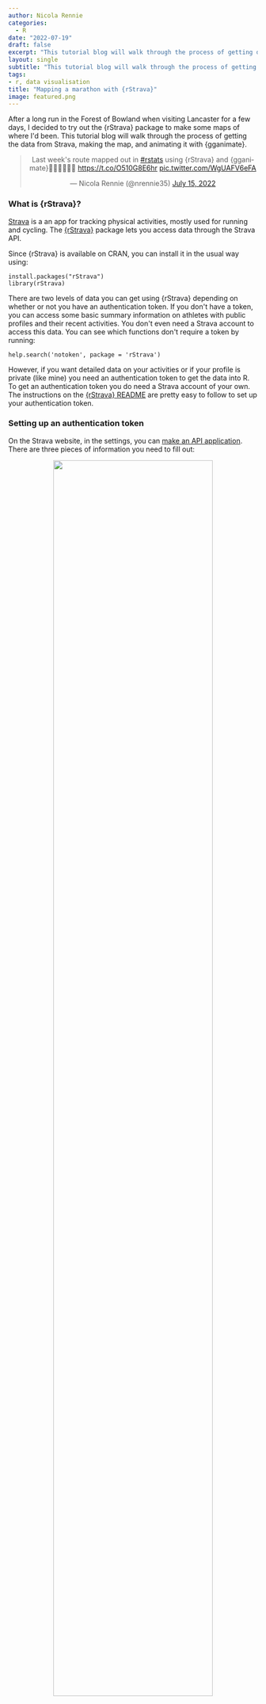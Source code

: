 ```yaml
---
author: Nicola Rennie
categories:
  - R
date: "2022-07-19"
draft: false
excerpt: "This tutorial blog will walk through the process of getting data from Strava using {rStrava}, making a map of it, and animating the map with {gganimate}."
layout: single
subtitle: "This tutorial blog will walk through the process of getting data from Strava using {rStrava}, making a map of it, and animating the map with {gganimate}."
tags:
- r, data visualisation
title: "Mapping a marathon with {rStrava}"
image: featured.png
---
```


After a long run in the Forest of Bowland when visiting Lancaster for a few days, I decided to try out the {rStrava} package to make some maps of where I'd been. This tutorial blog will walk through the process of getting the data from Strava, making the map, and animating it with {gganimate}.

<blockquote class="twitter-tweet" align="center"><p lang="en" dir="ltr">Last week&#39;s route mapped out in <a href="https://twitter.com/hashtag/rstats?src=hash&amp;ref_src=twsrc%5Etfw">#rstats</a> using {rStrava} and {gganimate}🏃‍♀️🏃‍♀️🏃‍♀️ <a href="https://t.co/O510G8E6hr">https://t.co/O510G8E6hr</a> <a href="https://t.co/WgUAFV6eFA">pic.twitter.com/WgUAFV6eFA</a></p>&mdash; Nicola Rennie (@nrennie35) <a href="https://twitter.com/nrennie35/status/1547988431627726850?ref_src=twsrc%5Etfw">July 15, 2022</a></blockquote> <script async src="https://platform.twitter.com/widgets.js" charset="utf-8"></script>

### What is {rStrava}?

[Strava](https://www.strava.com/) is a an app for tracking physical activities, mostly used for running and cycling. The [{rStrava}](https://github.com/fawda123/rStrava) package lets you access data through the Strava API. 

Since {rStrava} is available on CRAN, you can install it in the usual way using:

```{r}
install.packages("rStrava")
library(rStrava)
```
There are two levels of data you can get using {rStrava} depending on whether or not you have an authentication token. If you don't have a token, you can access some basic summary information on athletes with public profiles and their recent activities. You don't even need a Strava account to access this data. You can see which functions don't require a token by running:

```{r}
help.search('notoken', package = 'rStrava')
```
However, if you want detailed data on your activities or if your profile is private (like mine) you need an authentication token to get the data into R. To get an authentication token you do need a Strava account of your own. The instructions on the [{rStrava} README](https://github.com/fawda123/rStrava) are pretty easy to follow to set up your authentication token. 

### Setting up an authentication token

On the Strava website, in the settings, you can [make an API application](https://www.strava.com/settings/api). There are three pieces of information you need to fill out: 

<p align="center">
<img width = "80%" src="/blog/2022-07-19-mapping-a-marathon-with-rstrava/strava_api.png?raw=true">
</p>

* Application Name: the name of your app (this can be almost anything). I used the blog title.
* Website: Must be a valid URL, but can otherwise be pretty much anything.
* Authorization Callback Domain: change to `localhost` or any domain. If deploying an app that uses the Strava API, you'll need to update this. After you click "Create", you'll be prompted to upload an icon (can be any image), and this will generate a token for you.

Now, you need to add this token into R. You can do this using the `config()` function from {httr}, and the `strava_oauth()` function from {rStrava}. The `strava_oauth()` function needs four pieces of information, all provided as character strings. 

```{r}
strava_token <- httr::config(token = strava_oauth(app_name,
                                           app_client_id,
                                           app_secret,
                                           app_scope="activity:read_all"))
```
The `app_name` is the name you gave to the app when making your token on the Strava website. The `app_client_id` and `app_secret` were generated on the Strava website and you can pass these in. You will also perhaps want to change the `app_scope` argument. By default, this is set to `"public"`, but you may want to get information on your activities which are not public. You can save the token as a variable, to pass into the {rStrava} functions. I've called it `strava_token`.


### Reading in the data

With the authentication token setm you can now begin to get data into R, directly from the Strava API. First of all, I grab the data on my activities using the `get_activity_list()` function, for which I need to pass in my Strava token. I then use the `get_activity_streams()` function to get detailed information on a specific activity. Here the `id` is the activity id i.e., the number that comes at the end of the URL string for the activity: `https://www.strava.com/activities/{id}.` 

```{r}
my_acts <- get_activity_list(strava_token) 
id = {id}
strava_data <- get_activity_streams(my_acts,
                                    strava_token,
                                    id = id)
```

This is what the output of `strava_data` looks like:

```{r}
  altitude cadence distance grade_smooth heartrate      lat       lng moving time velocity_smooth         id
1     24.8      84   0.0027          2.0       105 54.04575 -2.798552  FALSE    0          0.0000 7419225187
2     24.9      85   0.0066          1.3       112 54.04572 -2.798607   TRUE    3          4.6548 7419225187
3     24.9      85   0.0078          1.0       117 54.04572 -2.798626   TRUE    4          4.5180 7419225187
4     24.9      86   0.0078          0.8       117 54.04570 -2.798638  FALSE    5          3.6144 7419225187
5     24.9      86   0.0102          0.9       118 54.04567 -2.798653   TRUE    6          4.4892 7419225187
6     24.9      85   0.0130          1.1       119 54.04565 -2.798678   TRUE    7          5.2812 7419225187
```

There are some excellent built-in mapping functions that I recommend checking out, but since I'm going to build my own here, I don't need to use {rStrava} again. I saved the data as a CSV file so that I could go back and work on it again without having to re-download it using {rStrava}.

```{r}
write.csv(strava_data, "strava_data.csv", row.names = F)
```

### Data wrangling

The data the comes out of the `get_activity_streams()` function is already very clean, so the data wrangling for this example is very minimal. In fact, I only used two functions, neither of which was really necessary. I converted the data frame to a tibble using `as_tibble()` because I prefer working with tibbles. Since all the data is for a single activity in this case, the `id` column is a bit redundant, I also used `select()` from {dplyr} to remove the `id` column. 

```{r}
library(tidyverse)
strava_data %>% 
  as_tibble() %>% 
  select(-id)
```

### Background maps

Now it's finally time to start building a map! Here, I loaded the rest of the R packages I'll be using for mapping and animating.

```{r}
library(sf)
library(ggmap)
library(osmdata)
library(rcartocolor)
library(gganimate)
```
Here, {sf} isn't technically necessary but useful if you want to make a geometry object in R (more on that later). {ggmap} and {osmdata} are used for creating a background map. {ggplot2} has already been loaded eariler with the rest of the tidyverse, and along with {rcartocolor} for a nice colour scheme, this will plot out main map. Then, {gganimate} is used for animating the map.

Before I actually map my run, I wanted to get a background map. I used the `getbb()` (bounding box) function from {osmdata} to get the approximate coordinates around where I started my run using the place name as input. 

```{r}
getbb("Lancaster, UK")
        min       max
x -2.983647 -2.458735
y 53.918066 54.239557
```
I then played around to get the exact rectangle I wanted, and specified it manually. Now, `bb` specifies the minimum and maximum latitude and longitude of where my background map should cover. 

```{r}
bb <- matrix(c(-2.9, -2.53, 53.95, 54.10), 
             ncol = 2, 
             nrow = 2,
             byrow = TRUE,
             dimnames = list(c("x", "y"), c("min", "max")))
```
This bounding box can be passed into `get_map()` from {ggmap} to get the background map. By default, {ggmap} uses Google Maps, for which an API key is required. Setting the `source = "stamen"` means that you don't have to register a Google API key. You can also choose a `maptype`, and here I chose `"toner-hybrid"`. I'd recommend playing around with the different types to see which one you like - use `?get_map()` for a list of options. You can also choose whether or not you want a colour or black and white background. I opted for a black and white (`"bw"`) background map, as I later found it difficult to get enough contrast between my data points and the background map otherwise. 

```{r}
bg_map <- get_map(bb,
                  source = "stamen",
                  maptype = "toner-hybrid", 
                  color = "bw")
```
The background map can be visualised using `ggmap()`.

```{r}
ggmap(bg_map)
```

<p align="center">
<img width = "80%" src="/blog/2022-07-19-mapping-a-marathon-with-rstrava/bg_map.png?raw=true">
</p>

### Overlaying the activity data

I'm simply going to use {ggplot2} to overlay the data in `strava_data` on top of my background map. Using {ggplot2}, there are (at least) two different ways we could add the data: either using `geom_point()` or `geom_sf()`. We'll start with `geom_point()`. 

```{r}
g <- ggmap(bg_map) +
  geom_point(data = strava_data,
          inherit.aes = FALSE,
          aes(x = lng, 
              y = lat, 
              colour = altitude), 
          size = 1)
```
Here, we specify `strava_data` as the `data` argument in `geom_point()`. Note that there is no `ggplot()` call here, as it's hidden inside the `ggmap()` function. Therefore, we also want to specify `inherit.aes = FALSE` to make sure that the hidden aesthetics carried through by `ggmap()` don't interfere with our point data. I specify the `x` and `y` coordinates as the longitude and latitude, respectively, and colour the points based on the altitude. I also played around with the size of the points until it looked the way I wanted it to. Note that, alternatively you could use `geom_line()` in exactly the same way.

Since, longitude and latitude are geographic data, it may make sense to convert them to a geometry object using the {sf} package. This may be necessary if your background map, and coordinate data use different coordinate systems. In this case, it doesn't actually matter. But I'll show you anyway, just in case you need it. First, we convert our `strava_data` tibble into an `sf` object using `st_as_sf()`. We also specify which columns from `strava_data` are the longitude and latitude, with the longitude column coming first. We set the coordinate reference system (`crs`) as `4326` to match the coordinate system used. Setting `remove = FALSE` also keeps the original latitude and longitude columns in the tibble, even after converting to an `sf` object.


```{r}
strava_sf <- st_as_sf(strava_data,
                      coords = c("lng", "lat"),
                      crs = 4326,
                      remove = FALSE)
```
The `strava_sf` object is now an `sf` object so it can be used with `geom_sf()` instead of `geom_point()`. Here, we don't need to specify the `x` and `y` aesthetics as they are automatically detected from the `sf` object. You may get a `Coordinate system already present. Adding new coordinate system, which will replace the existing one.` warning. This is because `geom_sf()` and `ggmap()` are both trying to set (the same) coordinate system.

```{r}
g <- ggmap(bg_map) +
  geom_sf(data = strava_sf,
          inherit.aes = FALSE,
          aes(colour = altitude), 
          size = 1) 
g
```
The maps returned using `geom_point()` and `geom_sf()` are essentially the same in this case.

<p align="center">
<img width = "80%" src="/blog/2022-07-19-mapping-a-marathon-with-rstrava/initial.png?raw=true">
</p>

### Styling the map

The inital map looks okay, but we can add some styling to make it look better. I'm a big fan of {rcartocolor} for colour palettes. I can get the hex codes of the `"SunsetDark"` palette, and use the same hex codes for the title font later. 

```{r}
my_colors <- carto_pal(7, "SunsetDark")
my_colors
```
I change the colour of my points using `scale_colour_carto_c()` from {rcartocolor}, and change the title that appears in the legend at the same time. I also add a caption using the `labs()` function. Finally, I edit the theme. The `theme_void()` function because it removes most of the theme elements which aren't very useful on maps like this e.g. axis labels, axis ticks, grid lines. I use the `theme()` function to bring the legend and the plot caption (used as a title here) inside the plot area. This create a little bit of white space at the bottom of the plot, so I remove it using `plot.margin`. I also edit the colour and size of the caption text.

```{r}
g <- g + 
  scale_colour_carto_c(name = "Altitude (m)", palette = "SunsetDark") +
  labs(caption = "Lancaster - Forest of Bowland ") +
  theme_void() +
  theme(legend.position = c(0.85, 0.7), 
        legend.title = element_text(face = "bold", hjust = 0.5), 
        plot.caption = element_text(colour = "#dc3977", face = "bold", size = 16, 
                                    vjust = 10), 
        plot.margin = unit(c(0, 0, -0.75, 0), unit = "cm"))
g
```

<p align="center">
<img width = "80%" src="/blog/2022-07-19-mapping-a-marathon-with-rstrava/final.png?raw=true">
</p>

## Animating with {gganimate}

I was pretty happy with the final static image, but why not animate it? {gganimate} makes it really easy to animate ggplot objects. For this example, I'd strongly recommend using the `geom_point()` version of the map. 

```{r}
g <- ggmap(bg_map) +
  geom_point(data = strava_data,
          inherit.aes = FALSE,
          aes(colour = altitude, 
              x = lng, 
              y = lat), 
          size = 1) + 
  scale_colour_carto_c(name = "Altitude (m)", palette = "SunsetDark") +
  labs(caption = "Lancaster - Forest of Bowland ") +
  theme_void() +
  theme(legend.position = c(0.85, 0.7), 
        axis.title = element_blank(), 
        legend.title = element_text(face = "bold", hjust = 0.5), 
        plot.caption = element_text(colour = "#dc3977", face = "bold", size = 16, 
                                    vjust = 10), 
        plot.margin = unit(c(0, 0, -0.75, 0), unit = "cm"))
```
Although you *can* animate plots with `sf` data using {gganimate}, it's a little bit trickier and it takes longer to render. So why not make our lives a little easier? There are two functions we need to animate our map:

* `transition_time()` specifies which variable in `strava_data` we want to animate over.
* `shadow_mark()` means the animation plots points cumulatively over time rather than just plotting a single point for each time.

```{r}
g = g + 
  transition_time(time = time) +
  shadow_mark()
```
The `animate()` function then actually builds the animation. Usually `renderer = gifski_renderer()` should be the default, but I kept getting individual images instead of a gif unless I specified it manually - to investigate later. Here, you also specify the width and height (using a little bit of trial and error to avoid white space caused by the fixed ratio from `ggmap()`). `anim_save()` then saves the gif to a file (analogously to `ggsave()` from {ggplot2}).

```{r}
animate(g, renderer = gifski_renderer(), height = 372, width = 538, units = "px")
anim_save("mapping_marathon.gif")
```

<p align="center">
<img width = "80%" src="/blog/2022-07-19-mapping-a-marathon-with-rstrava/mapping_marathon.gif?raw=true">
</p>

And that's it! You now have an animated map of your Strava recorded run (or cycle, walk, ....)! Thanks very much to the creators of [{rStrava}](https://github.com/fawda123/rStrava) for such an easy to use package!

<a class="twitter-share-button"
  href="https://twitter.com/intent/tweet"
  data-size="large">
Tweet</a>